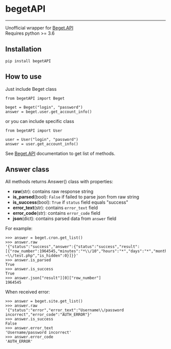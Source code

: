 # begetAPI

---

Unofficial wrapper for [Beget.API](https://beget.com/ru/kb/api/beget-api)  
Requires python >= 3.6

## Installation
```
pip install begetAPI
```


## How to use
Just include Beget class
```
from begetAPI import Beget

beget = Beget("login", "password")
answer = beget.user.get_account_info()
```

or you can include specific class
```
from begetAPI import User

user = User("login", "password")
answer = user.get_account_info()
```
  
See [Beget.API](https://beget.com/ru/kb/api/beget-api) documentation to get list of methods.

## Answer class  
All methods returns Answer() class with properties:  
- **raw**(str): contains raw response string  
- **is_parsed**(bool): `False` if failed to parse json from raw string  
- **is_success**(bool): `True` if `status` field equals "success"  
- **error_text**(str): contains `error_text` field  
- **error_code**(str): contains `error_code` field  
- **json**(dict): contains parsed data from `answer` field

For example:
```
>>> answer = beget.cron.get_list()
>>> answer.raw
'{"status":"success","answer":{"status":"success","result":[{"row_number":1964545,"minutes":"*\\/10","hours":"*","days":"*","months":"*","weekdays":"*","command":"\\/usr\\/local\\/bin\\/php7.2 ~\\/test.php","is_hidden":0}]}}'
>>> answer.is_parsed
True
>>> answer.is_success
True
>>> answer.json["result"][0]["row_number"]
1964545
```

When received error:
```
>>> answer = beget.site.get_list()
>>> answer.raw
'{"status":"error","error_text":"Username\\/password incorrect","error_code":"AUTH_ERROR"}'
>>> answer.is_success
False
>>> answer.error_text
'Username/password incorrect'
>>> answer.error_code
'AUTH_ERROR'
```
